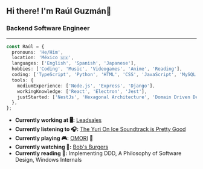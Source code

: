 ## Hi there! I'm Raúl Guzmán👋

### Backend Software Engineer

---

```typescript
const Raúl = {
  pronouns: 'He/Him',
  location: 'México 🇲🇽',
  languages: ['English', 'Spanish', 'Japanese'],
  hobbies: ['Coding', 'Music', 'Videogames', 'Anime', 'Reading'],
  coding: ['TypeScript', 'Python', 'HTML', 'CSS', 'JavaScript', 'MySQL'],
  tools: {
    mediumExperience: ['Node.js', 'Express', 'Django'],
    workingKnowledge: ['React', 'Electron', 'Jest'],
    justStarted: ['NestJs', 'Hexagonal Architecture', 'Domain Driven Design', 'Test Driven Development'],
  },
};
```

- **Currently working at 🖥️:** [Leadsales](https://leadsales.io/)
- **Currently listening to 🎧:** [The Yuri On Ice Soundtrack is Pretty Good](https://www.youtube.com/watch?v=wYGpN0cA-Gc)
- **Currently playing 🎮:** [OMORI](https://www.youtube.com/watch?v=CyVv-jFJiJ8) 🔪
- **Currently watching 👀:** [Bob's Burgers](https://www.youtube.com/watch?v=SxOcIenGChM)
- **Currently reading 📕:** Implementing DDD, A Philosophy of Software Design, Windows Internals
